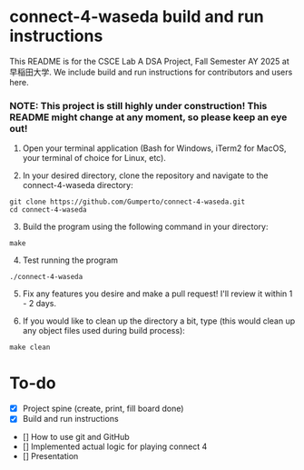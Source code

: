 # connect-4-waseda build and run instructions
This README is for the CSCE Lab A DSA Project, Fall Semester AY 2025 at 早稲田大学. We include build and run instructions for contributors and users here.

### NOTE: This project is still highly under construction! This README might change at any moment, so please keep an eye out!

1. Open your terminal application (Bash for Windows, iTerm2 for MacOS, your terminal of choice for Linux, etc). 

2. In your desired directory, clone the repository and navigate to the connect-4-waseda directory:
```
git clone https://github.com/Gumperto/connect-4-waseda.git
cd connect-4-waseda
```

3. Build the program using the following command in your directory:
```
make
```

4. Test running the program
```
./connect-4-waseda
```

5. Fix any features you desire and make a pull request! I'll review it within 1 - 2 days.

6. If you would like to clean up the directory a bit, type (this would clean up any object files used during build process):
```
make clean
```

# To-do
- [x] Project spine (create, print, fill board done)
- [x] Build and run instructions
- [] How to use git and GitHub
- [] Implemented actual logic for playing connect 4
- [] Presentation
